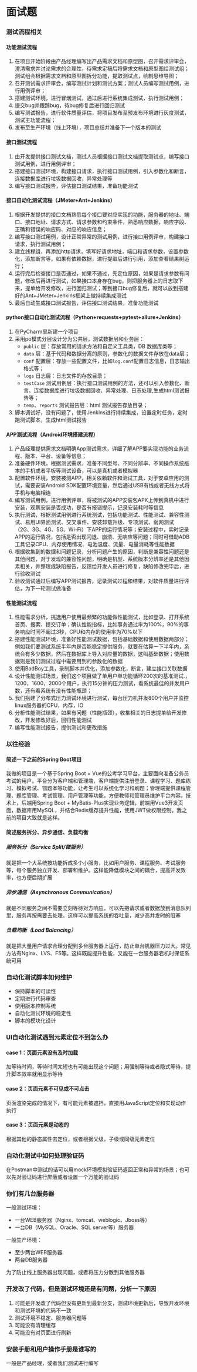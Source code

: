 # 面试题

### 测试流程相关

#### 功能测试流程

1. 在项目开始阶段由产品经理编写出产品需求文档和原型图，召开需求评审会，澄清需求并讨论需求的合理性，待需求定稿后将需求文档和原型图给测试组；测试组会根据需求文档和原型图拆分功能，提取测试点，绘制思维导图；
2. 召开测试需求评审会，编写测试计划和测试方案；测试人员编写测试用例，进行用例评审；
3. 搭建测试环境，进行冒烟测试，通过后进行系统集成测试，执行测试用例；
4. 提交bug并跟踪bug，待bug修复后进行回归测试
5. 编写测试报告，进行软件质量评估，将项目发布至预发布环境进行灰度测试，测试主功能流程；
6. 发布至生产环境（线上环境），项目总结并准备下一个版本的测试

#### 接口测试流程

1. 由开发提供接口测试文档，测试人员根据接口测试文档提取测试点，编写接口测试用例，进行用例评审；
2. 搭建接口测试环境，构建接口请求，执行接口测试用例，引入参数化和断言，连接数据库进行垃圾数据回收，异常处理等
3. 编写接口测试报告，评估接口测试结果，准备功能测试

#### 接口自动化测试流程（JMeter+Ant+Jenkins）

1. 根据开发提供的接口文档熟悉每个接口要对应实现的功能，服务器的地址、端口、接口地址、请求方式、请求参数和约束条件，熟悉响应数据，响应字段、正确和错误的响应码、对应的响应信息；
2. 编写接口测试用例，设计正常异常的测试用例，进行接口用例评审，构建接口请求，执行测试用例；
3. 建立线程组，再添加http请求，填写好请求地址，端口和请求参数，设置参数化，添加断言等，如果有依赖数据，进行提取后进行引用，添加查看结果树运行；
4. 运行完后检查接口是否通过，如果不通过，先定位原因，如果是请求参数有问题，修改后再进行测试，如果接口本身存在bug，则把服务器上的日志取下来，提单给开发修改，进行回归测试；等到接口bug修复后，就可以放到搭建好的Ant+JMeter+Jenkins框架上做持续集成测试
5. 最后自动生成接口测试报告，评估接口测试结果，准备功能测试

#### python接口自动化测试流程（Python+requests+pytest+allure+Jenkins）

1. 在PyCharm里新建一个项目
2. 采用po模式分层设计分为公共层，测试数据层和业务层：
   - `public` 层：存放常用的请求方法和自定义工具类，DB 数据库类等；
   - `data` 层：基于代码和数据分离的原则，参数化的数据文件存放在data层；
   - `conf` 配置层：存放一些配置文件，比如`log.conf`配置日志信息，日志输出格式等；
   - `logs` 日志层：日志文件的存放目录；
   - `testCase` 测试用例层：执行接口测试用例的方法，还可以引入参数化、断言、连接数据库进行垃圾数据回收、异常处理、日志处理,生成html测试报告等；
   - `temp`、`reports` 测试报告层：html 测试报告存放目录；
3. 脚本调试好，没有问题了，使用Jenkins进行持续集成，设置定时任务，定时跑测试脚本，生成html测试报告

#### APP测试流程（Android环境搭建流程）

1. 产品经理提供需求文档明确App测试需求，详细了解APP要实现功能的业务流程、版本、平台、设备等信息；
2. 准备硬件环境，根据测试需求，准备不同型号、不同分辨率、不同操作系统版本的手机或者平板等测试设备，可以是真机或者模拟器
3. 配置软件环境，安装被测APP，相关依赖软件和测试工具，对于安卓应用的测试，需要安装Android SDK配置环境变量，然后通过USB有线或者无线方式将手机与电脑相连
4. 编写测试用例，进行用例评审，将被测试的APP安装包APK上传到真机中进行安装，观察安装是否成功，是否有报错提示，记录安装耗时等信息
5. 执行测试，根据测试用例进行系统测试，包括功能测试、性能测试、兼容性测试、易用UI界面测试、交叉事件、安装卸载升级、专项测试、弱网测试（2G、3G、4G、5G、Wi-Fi）下APP的运行情况等；安装过程中，实时记录APP的运行情况，包括是否出现闪退、崩溃、无响应等问题；同时可借助ADB工具记录CPU、内存使用情况、电池温度、流量、电量消耗等性能数据
6. 根据收集到的数据和问题记录，分析问题产生的原因，判断是兼容性问题还是其他问题，对于发现的兼容性问题，明确是机型、系统版本分辨率还是其他因素相关，并整理成缺陷报告，反馈给开发人员进行修复，缺陷修改完毕后，进行验收测试
7. 验收测试通过后编写APP测试报告，记录测试过程和结果，对软件质量进行评估，为下一轮测试做准备

#### 性能测试流程

1. 性能需求分析，挑选用户使用最频繁的功能做性能测试，比如登录、打开系统首页、搜索、提交订单；确认性能指标，比如事务通过率为100%，90%的事务响应时间不超过3秒，CPU和内存的使用率为70%以下
2. 搭建性能测试环境，准备好性能测试数据，包括基础数据和使用数据两部分；例如我们要测试系统半年内是否能稳定提供服务，就要在估算一下半年内，系统会有多少数据，然后在数据库上导入对应量的数据，这叫基础数据；使用数据则是我们测试过程中需要用到的参数化的数据
3. 使用BadBoy工具，录制脚本并优化，添加参数化，断言，建立接口关联数据
4. 设计性能测试场景，我们这个项目做了单用户单功能循环200次的基准测试.，1200，1600，2000个用户，执行15分钟的压力测试，看系统最佳的并发用户数，还有看系统有没有性能瓶颈；
5. 我们搭建了分布式压力测试环境进行测试，每台压力机并发800个用户并监控linux服务器的CPU，内存，IO
6. 分析性能测试结果，如果有问题（性能瓶颈），收集相关的日志提单给开发修改，开发修改好后，回归性能测试
8. 编写性能测试报告，提供测试和更改措施

### 以往经验

#### 简述一下之前的Spring Boot项目

我做的项目是一个基于Spring Boot + Vue的公考学习平台，主要面向准备公务员考试的用户。平台分为客户端和管理端，客户端提供注册登录、课程学习、题库练习、模拟考试、错题本等功能，让考生可以系统化学习和刷题；管理端提供课程管理、题库管理、考试管理、用户管理等功能，方便教师和管理员维护平台内容。技术上，后端用Spring Boot + MyBatis-Plus实现业务逻辑，前端用Vue3开发页面，数据库用MySQL，并结合Redis缓存提升性能，使用JWT做权限控制。我之前的项目大致就是这样。

#### 简述服务拆分、异步通信、负载均衡

##### 服务拆分（Service Split/微服务）

就是把一个大系统按功能拆成多个小服务，比如用户服务、课程服务、考试服务等，每个服务独立开发、部署和维护。这样能降低模块之间的耦合，提高开发效率，也方便后期扩展

##### 异步通信（Asynchronous Communication）

就是不同服务之间不需要立刻等待对方响应，可以先把请求或者数据放到消息队列里，服务再按需要去处理。这样可以提高系统的吞吐量，减少高并发时的阻塞

##### 负载均衡（Load Balancing）

就是把大量用户请求合理分配到多台服务器上运行，防止单台机器压力过大。常见方法有Nginx、LVS、F5等。这样既能提升性能，又能在一台服务器宕机时保证系统可用

### 自动化测试脚本如何维护

- 保持脚本的可读性
- 定期进行代码审查
- 使用版本控制系统
- 自动化测试环境的稳定性
- 脚本的模块化设计

### UI自动化测试遇到元素定位不到怎么办

#### case 1：页面元素没有及时加载

加等待时间，等待时间太短也有可能出现这个问题；用强制等待或者隐式等待，提升脚本效率就用显示等待

#### case 2：页面元素不可见或不可点击

页面渲染完成的情况下，有可能元素被遮挡，直接用JavaScript定位和实现动作执行

#### case 3：页面元素是动态的

根据其他的静态属性去定位，或者根据父级，子级或同级元素定位

### 自动化测试中如何处理验证码

在Postman中测试的话可以用mock环境模拟验证码返回正常和异常的场景；也可以先对验证码进行屏蔽或者设置一个万能的验证码

### 你们有几台服务器

一般测试环境：

- 一台WEB服务器（Nginx、tomcat、weblogic、Jboss等）
- 一台DB（MySQL、Oracle、SQL server等）服务器

一般生产环境：

- 至少两台WEB服务器
- 两台DB服务器

为了防止线上服务器出现问题，或者将压力分散到其他服务器

### 开发改了代码，但是测试环境还是有问题，分析一下原因

1. 可能是开发改了代码但没有更新到最新分支，测试环境更新后，导致开发环境和测试环境的代码不一致
2. 测试环境不稳定、服务器问题等
3. 可能没有清理缓存
4. 可能没有对页面进行刷新

### 安装手册和用户操作手册是谁写的

一般是产品经理，或者我们测试进行编写
